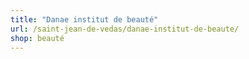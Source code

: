 ```yaml
---
title: "Danae institut de beauté"
url: /saint-jean-de-vedas/danae-institut-de-beaute/
shop: beauté
---
```

